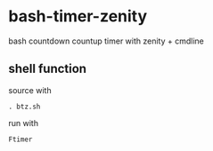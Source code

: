 # bash-timer-zenity
bash countdown countup timer with zenity + cmdline

## shell function
source with
```
. btz.sh
```

run with
```
Ftimer
```
